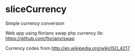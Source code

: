 sliceCurrency
=============

Simple currency conversion

Web app using florianv swap php currency lib: https://github.com/florianv/swap

Currency codes from http://en.wikipedia.org/wiki/ISO_4217
